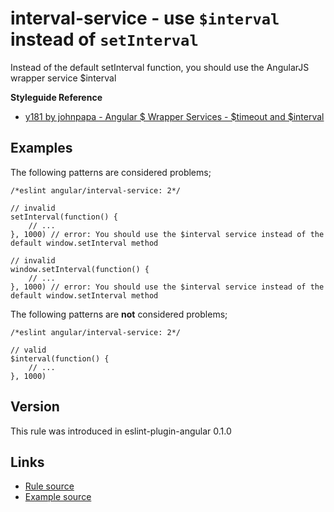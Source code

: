 <!-- WARNING: Generated documentation. Edit docs and examples in the rule and examples file ('rules/interval-service.js', 'examples/interval-service.js'). -->

# interval-service - use `$interval` instead of `setInterval`

Instead of the default setInterval function, you should use the AngularJS wrapper service $interval

**Styleguide Reference**

* [y181 by johnpapa - Angular $ Wrapper Services - $timeout and $interval](https://github.com/johnpapa/angular-styleguide#style-y181)

## Examples

The following patterns are considered problems;

    /*eslint angular/interval-service: 2*/

    // invalid
    setInterval(function() {
        // ...
    }, 1000) // error: You should use the $interval service instead of the default window.setInterval method

    // invalid
    window.setInterval(function() {
        // ...
    }, 1000) // error: You should use the $interval service instead of the default window.setInterval method

The following patterns are **not** considered problems;

    /*eslint angular/interval-service: 2*/

    // valid
    $interval(function() {
        // ...
    }, 1000)

## Version

This rule was introduced in eslint-plugin-angular 0.1.0

## Links

* [Rule source](../rules/interval-service.js)
* [Example source](../examples/interval-service.js)
